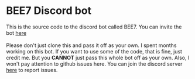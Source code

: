 # BEE7 Discord bot

This is the source code to the discord bot called BEE7. You can invite the bot [here]('https://discord.com/oauth2/authorize?client_id=718621799499300936&permissions=8&scope=bot') <br> <br>
Please don't just clone this and pass it off as your own. I spent months working on this bot. If you want to use some of the code, that is fine, just credit me. But you **CANNOT** just pass this whole bot off as your own. Also, I won't pay attention to github issues here. You can join the discord server [here]('https://discord.gg/YX44pMG') to report issues.